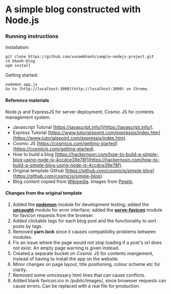 # A simple blog constructed with Node.js
### Running instructions
Installation:
```
git clone https://github.com/vunamkhanh/sample-nodejs-project.git
cd khanh-blog
npm install
```
Getting started:
```
nodemon app.js
Go to [http://localhost:3000](http://localhost:3000) on Chrome.
```

#### Reference materials
Node.js and ExpressJS for server deployment, Cosmic JS for contents management system.

- Javascript Tutorial [https://javascript.info/](https://javascript.info/).
- Express Tutorial [https://www.tutorialspoint.com/expressjs/index.htm](https://www.tutorialspoint.com/expressjs/index.htm).
- Cosmic JS [https://cosmicjs.com/getting-started](https://cosmicjs.com/getting-started).
- How to build a blog [https://hackernoon.com/how-to-build-a-simple-blog-using-node-js-4ccdce39e78f](https://hackernoon.com/how-to-build-a-simple-blog-using-node-js-4ccdce39e78f).
- Original template Github [https://github.com/cosmicjs/simple-blog](https://github.com/cosmicjs/simple-blog).
- Blog content copied from [Wikipedia](https://en.wikipedia.org/wiki/Main_Page). Images from [Pexels](https://www.pexels.com/).

#### Changes from the original template
1. Added the [**nodemon**](https://www.npmjs.com/package/nodemon) module for development testing; added the [**uncaught**](https://www.npmjs.com/package/uncaught) module for error interface; added the [**serve-favicon**](https://www.npmjs.com/package/serve-favicon) module for favicon requests from the browser.
2. Added clickable tags for each blog post and the functionality to sort posts by tags.
3. Removed **yarn.lock** since it causes compatibility problems between modules.
4. Fix an issue where the page would not stop loading if a post's url does not exist. An empty page warning is given instead.
5. Created a separate bucket on Cosmic JS for contents mangement, instead of having to install the app on the website.
6. Minor changes on page layout, title positioning, colour scheme etc for clarity.
7. Removed some unncessary html lines that can cause conflicts.
8. Added blank favicon.ico in /public/images/, since broweser requests can cause errors. Can be replaced with a real file for production.